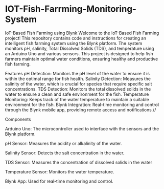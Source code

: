 # IOT-Fish-Farrming-Monitoring-System

IoT-Based Fish Farming using Blynk
Welcome to the IoT-Based Fish Farming project! This repository contains code and instructions for creating an intelligent fish farming system using the Blynk platform. The system monitors pH, salinity, Total Dissolved Solids (TDS), and temperature using an Arduino Uno and various sensors. This project is designed to help fish farmers maintain optimal water conditions, ensuring healthy and productive fish farming.

Features
pH Detection: Monitors the pH level of the water to ensure it is within the optimal range for fish health.
Salinity Detection: Measures the salinity of the water, which is crucial for species that require specific salt concentrations.
TDS Detection: Monitors the total dissolved solids in the water to ensure a clean and safe environment for the fish.
Temperature Monitoring: Keeps track of the water temperature to maintain a suitable environment for the fish.
Blynk Integration: Real-time monitoring and control through the Blynk mobile app, providing remote access and notifications.//

Components

Arduino Uno: The microcontroller used to interface with the sensors and the Blynk platform.

pH Sensor: Measures the acidity or alkalinity of the water.

Salinity Sensor: Detects the salt concentration in the water.

TDS Sensor: Measures the concentration of dissolved solids in the water

Temperature Sensor: Monitors the water temperature.

Blynk App: Used for real-time monitoring and control.
